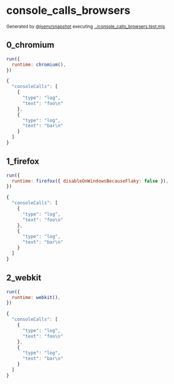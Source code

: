 # console_calls_browsers

<sub>
  Generated by <a href="https://github.com/jsenv/core/tree/main/packages/independent/snapshot">@jsenv/snapshot</a> executing <a href="../console_calls_browsers.test.mjs">../console_calls_browsers.test.mjs</a>
</sub>

## 0_chromium

```js
run({
  runtime: chromium(),
})
```

```js
{
  "consoleCalls": [
    {
      "type": "log",
      "text": "foo\n"
    },
    {
      "type": "log",
      "text": "bar\n"
    }
  ]
}
```

## 1_firefox

```js
run({
  runtime: firefox({ disableOnWindowsBecauseFlaky: false }),
})
```

```js
{
  "consoleCalls": [
    {
      "type": "log",
      "text": "foo\n"
    },
    {
      "type": "log",
      "text": "bar\n"
    }
  ]
}
```

## 2_webkit

```js
run({
  runtime: webkit(),
})
```

```js
{
  "consoleCalls": [
    {
      "type": "log",
      "text": "foo\n"
    },
    {
      "type": "log",
      "text": "bar\n"
    }
  ]
}
```